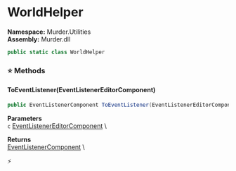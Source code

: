 # WorldHelper

**Namespace:** Murder.Utilities \
**Assembly:** Murder.dll

```csharp
public static class WorldHelper
```

### ⭐ Methods
#### ToEventListener(EventListenerEditorComponent)
```csharp
public EventListenerComponent ToEventListener(EventListenerEditorComponent c)
```

**Parameters** \
`c` [EventListenerEditorComponent](../..//Murder/Components/EventListenerEditorComponent.html) \

**Returns** \
[EventListenerComponent](../..//Murder/Components/EventListenerComponent.html) \



⚡